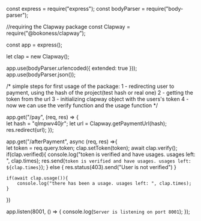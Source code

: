 const express = require("express");
const bodyParser = require("body-parser");

//requiring the Clapway package
const Clapway = require("@bokoness/clapway");

const app = express();

let clap = new Clapway();

app.use(bodyParser.urlencoded({ extended: true }));
app.use(bodyParser.json());

/*
simple steps for first usage of the package:
    1 - redirecting user to payment, using the hash of the project(test hash or real one)
    2 - getting the token from the url
    3 - initializing clapway object with the users's token
    4 - now we can use the verify function and the usage function
*/

app.get("/pay", (req, res) => {    
	let hash = "qlmpwv40jr";
	let url = Clapway.getPaymentUrl(hash);
	res.redirect(url);
});

app.get("/afterPayment", async (req, res) =>{    
    let token = req.query.token;
    clap.setToken(token); 
    await clap.verify();
    if(clap.verified){
        console.log("token is verified and have usages. usages left: ", clap.times);
        res.send(`token is verified and have usages. usages left: ${clap.times}`);
    } else {
        res.status(403).send("User is not verified")
    }
    
    if(await clap.usage()){
        console.log("there has been a usage. usages left: ", clap.times);
    }        

})

app.listen(8001, () => {
	console.log(`Server is listening on port 8001`);
});

